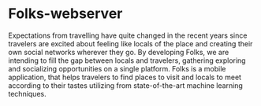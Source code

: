 # Folks-webserver

Expectations from travelling have quite changed in the recent years since travelers
are excited about feeling like locals of the place and creating their own social
networks wherever they go. By developing Folks, we are intending to fill the gap between locals and travelers,
gathering exploring and socializing opportunities on a single platform. Folks is a
mobile application, that helps travelers to find places to visit and locals to meet
according to their tastes utilizing from state-of-the-art machine learning techniques.
